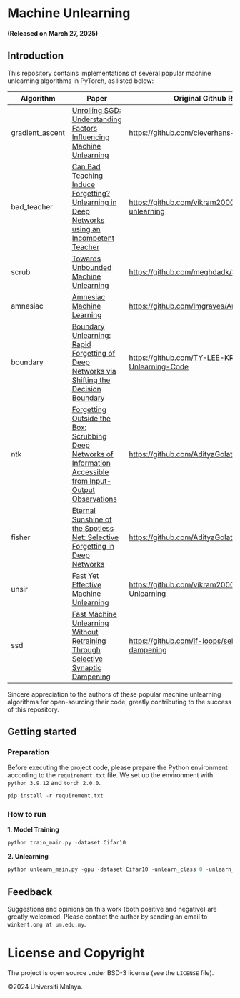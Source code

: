 # Machine Unlearning

#### (Released on March 27, 2025)

## Introduction
This repository contains implementations of several popular machine unlearning algorithms in PyTorch, as listed below:

| Algorithm       | Paper                                                                                                                                               | Original Github Repository                            |
|-----------------|-----------------------------------------------------------------------------------------------------------------------------------------------------|-------------------------------------------------------|
| gradient_ascent | [Unrolling SGD: Understanding Factors Influencing Machine Unlearning](https://arxiv.org/abs/2109.13398)                                             | https://github.com/cleverhans-lab/unrolling-sgd       |
| bad_teacher     | [Can Bad Teaching Induce Forgetting? Unlearning in Deep Networks using an Incompetent Teacher](https://arxiv.org/abs/2205.08096)                    | https://github.com/vikram2000b/bad-teaching-unlearning |
| scrub           | [Towards Unbounded Machine Unlearning](https://arxiv.org/abs/2302.09880)                                                                            | https://github.com/meghdadk/SCRUB/tree/main           |
| amnesiac        | [Amnesiac Machine Learning](https://arxiv.org/abs/2010.10981)                                                                                       | https://github.com/lmgraves/AmnesiacML                |
| boundary        | [Boundary Unlearning: Rapid Forgetting of Deep Networks via Shifting the Decision Boundary](https://ieeexplore.ieee.org/abstract/document/10203289) | https://github.com/TY-LEE-KR/Boundary-Unlearning-Code |
| ntk             | [Forgetting Outside the Box: Scrubbing Deep Networks of Information Accessible from Input-Output Observations](https://arxiv.org/abs/2003.02960)    | https://github.com/AdityaGolatkar/SelectiveForgetting |
| fisher          | [Eternal Sunshine of the Spotless Net: Selective Forgetting in Deep Networks](https://arxiv.org/abs/1911.04933)                                     | https://github.com/AdityaGolatkar/SelectiveForgetting |
| unsir           | [Fast Yet Effective Machine Unlearning](https://arxiv.org/abs/2111.08947)                                                                           | https://github.com/vikram2000b/Fast-Machine-Unlearning|
| ssd             | [Fast Machine Unlearning Without Retraining Through Selective Synaptic Dampening](https://arxiv.org/abs/2308.07707)                                 | https://github.com/if-loops/selective-synaptic-dampening|

Sincere appreciation to the authors of these popular machine unlearning algorithms for open-sourcing their code, greatly contributing to the success of this repository.
## Getting started

### Preparation

Before executing the project code, please prepare the Python environment according to the `requirement.txt` file. We set up the environment with `python 3.9.12` and `torch 2.0.0`. 

```python
pip install -r requirement.txt
```

### How to run

**1. Model Training**

```python
python train_main.py -dataset Cifar10 
```


**2. Unlearning**

```python
python unlearn_main.py -gpu -dataset Cifar10 -unlearn_class 0 -unlearn_method retrain -model_path 
```

## Feedback
Suggestions and opinions on this work (both positive and negative) are greatly welcomed. Please contact the author by sending an email to
`winkent.ong at um.edu.my`.

# License and Copyright

The project is open source under BSD-3 license (see the `LICENSE` file).

©2024 Universiti Malaya.
